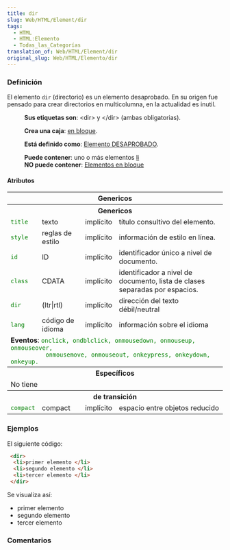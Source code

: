 ```yaml
---
title: dir
slug: Web/HTML/Element/dir
tags:
  - HTML
  - HTML:Elemento
  - Todas_las_Categorías
translation_of: Web/HTML/Element/dir
original_slug: Web/HTML/Elemento/dir
---
```

### Definición

El elemento `dir` (directorio) es un elemento desaprobado. En su origen fue pensado para crear directorios en multicolumna, en la actualidad es inutil.

<dl><dd><strong>Sus etiquetas son</strong>: &#x3C;dir> y &#x3C;/dir> (ambas obligatorias).</dd></dl>

<dl><dd><strong>Crea una caja</strong>: <a href="es/HTML/Elemento/Tipos_de_elementos#en_bloque">en bloque</a>.</dd></dl>

<dl><dd><strong>Está definido como</strong>: <a href="es/HTML/Elemento/Tipos_de_elementos#desaprobado">Elemento DESAPROBADO</a>.</dd></dl>

<dl><dd><strong>Puede contener</strong>: uno o más elementos <a href="es/HTML/Elemento/li">li</a></dd><dd><strong>NO puede contener</strong>: <a href="es/HTML/Elemento/Tipos_de_elementos#en_bloque">Elementos en bloque</a></dd></dl>

#### Atributos

<table class="standard-table">
  <tbody>
    <tr>
      <th colspan="4">Genericos</th>
    </tr>
    <tr>
      <th colspan="4">Genericos</th>
    </tr>
    <tr>
      <td><code style="color: green">title</code></td>
      <td>texto</td>
      <td>implícito</td>
      <td>título consultivo del elemento.</td>
    </tr>
    <tr>
      <td><code style="color: green">style</code></td>
      <td>reglas de estilo</td>
      <td>implícito</td>
      <td>información de estilo en línea.</td>
    </tr>
    <tr>
      <td><code style="color: green">id</code></td>
      <td>ID</td>
      <td>implícito</td>
      <td>identificador único a nivel de documento.</td>
    </tr>
    <tr>
      <td><code style="color: green">class</code></td>
      <td>CDATA</td>
      <td>implícito</td>
      <td>
        identificador a nivel de documento, lista de clases separadas por
        espacios.
      </td>
    </tr>
    <tr>
      <td><code style="color: green">dir</code></td>
      <td>(ltr|rtl)</td>
      <td>implícito</td>
      <td>dirección del texto débil/neutral</td>
    </tr>
    <tr>
      <td><code style="color: green">lang</code></td>
      <td>código de idioma</td>
      <td>implícito</td>
      <td>información sobre el idioma</td>
    </tr>
    <tr>
      <td colspan="4">
        <strong>Eventos</strong>:
        <code style="color: green"
          >onclick, ondblclick, onmousedown, onmouseup, onmouseover,
          onmousemove, onmouseout, onkeypress, onkeydown, onkeyup.</code
        >
      </td>
    </tr>
    <tr>
      <th colspan="4">Específicos</th>
    </tr>
    <tr>
      <td colspan="4">No tiene</td>
    </tr>
    <tr>
      <th colspan="4">de transición</th>
    </tr>
    <tr>
      <td><code style="color: green">compact</code></td>
      <td>compact</td>
      <td>implícito</td>
      <td>espacio entre objetos reducido</td>
    </tr>
  </tbody>
</table>

### Ejemplos

El siguiente código:

```html
 <dir>
  <li>primer elemento </li>
  <li>segundo elemento </li>
  <li>tercer elemento </li>
 </dir>
```

Se visualiza así:

- primer elemento
- segundo elemento
- tercer elemento

### Comentarios
